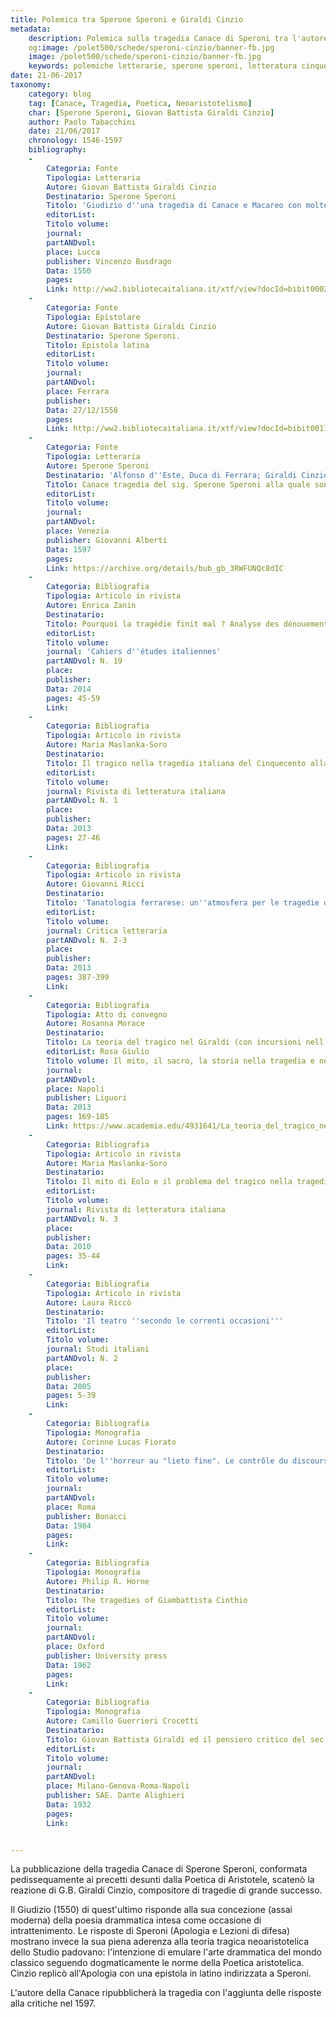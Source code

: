 ```yaml
---
title: Polemica tra Sperone Speroni e Giraldi Cinzio
metadata:
	description: Polemica sulla tragedia Canace di Speroni tra l'autore e Giraldi Cinzio.
	og:image: /polet500/schede/speroni-cinzio/banner-fb.jpg
	image: /polet500/schede/speroni-cinzio/banner-fb.jpg
	keywords: polemiche letterarie, sperone speroni, letteratura cinquecento
date: 21-06-2017
taxonomy:
	category: blog
    tag: [Canace, Tragedia, Poetica, Neoaristotelismo]
    char: [Sperone Speroni, Giovan Battista Giraldi Cinzio]
    author: Paolo Tabacchini
    date: 21/06/2017
    chronology: 1546-1597
    bibliography:
	-
	    Categoria: Fonte
	    Tipologia: Letteraria
	    Autore: Giovan Battista Giraldi Cinzio
	    Destinatario: Sperone Speroni
	    Titolo: 'Giudizio d''una tragedia di Canace e Macareo con molte utili considerazioni circa l''arte della tragedia e d''altri poemi'
	    editorList: 
	    Titolo volume: 
	    journal: 
	    partANDvol: 
	    place: Lucca
	    publisher: Vincenzo Busdrago
	    Data: 1550
	    pages: 
	    Link: http://ww2.bibliotecaitaliana.it/xtf/view?docId=bibit000295/bibit000295.xml&chunk.id=d3706e122&toc.id=&brand=bibit
	-
	    Categoria: Fonte
	    Tipologia: Epistolare
	    Autore: Giovan Battista Giraldi Cinzio
	    Destinatario: Sperone Speroni. 
	    Titolo: Epistola latina
	    editorList: 
	    Titolo volume: 
	    journal: 
	    partANDvol: 
	    place: Ferrara
	    publisher: 
	    Data: 27/12/1558  
	    pages: 
	    Link: http://ww2.bibliotecaitaliana.it/xtf/view?docId=bibit001160/bibit001160.xml&chunk.id=d5902e175&toc.depth=1&toc.id=&brand=bibit
	-
	    Categoria: Fonte
	    Tipologia: Letteraria
	    Autore: Sperone Speroni
	    Destinatario: 'Alfonso d''Este, Duca di Ferrara; Giraldi Cinzio'
	    Titolo: Canace tragedia del sig. Sperone Speroni alla quale sono aggiunte alcune altre sue compositioni, e una apologia, e alcune lettioni in difesa della tragedia
	    editorList: 
	    Titolo volume: 
	    journal: 
	    partANDvol: 
	    place: Venezia
	    publisher: Giovanni Alberti
	    Data: 1597
	    pages: 
	    Link: https://archive.org/details/bub_gb_3RWFUNQc8dIC
	-
	    Categoria: Bibliografia
	    Tipologia: Articolo in rivista
	    Autore: Enrica Zanin
	    Destinatario: 
	    Titolo: Pourquoi la tragédie finit mal ? Analyse des dénouements dans quelques tragédies de la première modernité
	    editorList: 
	    Titolo volume: 
	    journal: 'Cahiers d''études italiennes'
	    partANDvol: N. 19
	    place: 
	    publisher: 
	    Data: 2014
	    pages: 45-59
	    Link: 
	-
	    Categoria: Bibliografia
	    Tipologia: Articolo in rivista
	    Autore: Maria Maslanka-Soro
	    Destinatario: 
	    Titolo: Il tragico nella tragedia italiana del Cinquecento alla luce della tradizione classica
	    editorList: 
	    Titolo volume: 
	    journal: Rivista di letteratura italiana
	    partANDvol: N. 1 
	    place: 
	    publisher: 
	    Data: 2013
	    pages: 27-46
	    Link: 
	-
	    Categoria: Bibliografia
	    Tipologia: Articolo in rivista
	    Autore: Giovanni Ricci
	    Destinatario: 
	    Titolo: 'Tanatologia ferrarese: un''atmosfera per le tragedie del Cinzio?'
	    editorList: 
	    Titolo volume: 
	    journal: Critica letteraria
	    partANDvol: N. 2-3
	    place: 
	    publisher: 
	    Data: 2013
	    pages: 387-399
	    Link: 
	-
	    Categoria: Bibliografia
	    Tipologia: Atto di convegno
	    Autore: Rosanna Morace
	    Destinatario: 
	    Titolo: La teoria del tragico nel Giraldi (con incursioni nell’epico)
	    editorList: Rosa Giulio
	    Titolo volume: Il mito, il sacro, la storia nella tragedia e nella riflessione teorica sul tragico, Atti del convegno di studi: Università di Salerno, 15-16 novembre 2012
	    journal: 
	    partANDvol: 
	    place: Napoli
	    publisher: Liguori
	    Data: 2013
	    pages: 169-185
	    Link: https://www.academia.edu/4931641/La_teoria_del_tragico_nel_Giraldi
	-
	    Categoria: Bibliografia
	    Tipologia: Articolo in rivista
	    Autore: Maria Maslanka-Soro
	    Destinatario: 
	    Titolo: Il mito di Eolo e il problema del tragico nella tragedia "Canace" di Sperone Speroni
	    editorList: 
	    Titolo volume: 
	    journal: Rivista di letteratura italiana
	    partANDvol: N. 3
	    place: 
	    publisher: 
	    Data: 2010
	    pages: 35-44
	    Link: 
	-
	    Categoria: Bibliografia
	    Tipologia: Articolo in rivista
	    Autore: Laura Riccò
	    Destinatario: 
	    Titolo: 'Il teatro ''secondo le correnti occasioni'''
	    editorList: 
	    Titolo volume: 
	    journal: Studi italiani
	    partANDvol: N. 2 
	    place: 
	    publisher: 
	    Data: 2005
	    pages: 5-39
	    Link: 
	-
	    Categoria: Bibliografia
	    Tipologia: Monografia
	    Autore: Corinne Lucas Fiorato
	    Destinatario: 
	    Titolo: 'De l''horreur au "lieto fine". Le contrôle du discours tragique dans le théâtre de Giovan Battista Giraldi Cinzio'
	    editorList: 
	    Titolo volume: 
	    journal: 
	    partANDvol: 
	    place: Roma
	    publisher: Bonacci
	    Data: 1984
	    pages: 
	    Link: 
	-
	    Categoria: Bibliografia
	    Tipologia: Monografia
	    Autore: Philip R. Horne
	    Destinatario: 
	    Titolo: The tragedies of Giambattista Cinthio
	    editorList: 
	    Titolo volume: 
	    journal: 
	    partANDvol: 
	    place: Oxford
	    publisher: University press
	    Data: 1962
	    pages: 
	    Link: 
	-
	    Categoria: Bibliografia
	    Tipologia: Monografia
	    Autore: Camillo Guerrieri Crocetti
	    Destinatario: 
	    Titolo: Giovan Battista Giraldi ed il pensiero critico del sec. XVI
	    editorList: 
	    Titolo volume: 
	    journal: 
	    partANDvol: 
	    place: Milano-Genova-Roma-Napoli
	    publisher: SAE. Dante Alighieri
	    Data: 1932
	    pages: 
	    Link: 


---
```


La pubblicazione della tragedia Canace di Sperone Speroni, conformata pedissequamente ai precetti desunti dalla Poetica di Aristotele, scatenò la reazione di G.B. Giraldi Cinzio, compositore di tragedie di grande successo. 

Il Giudizio (1550) di quest'ultimo risponde alla sua concezione (assai moderna) della poesia drammatica intesa come occasione di intrattenimento. Le risposte di Speroni (Apologia e Lezioni di difesa) mostrano invece la sua piena aderenza alla teoria tragica neoaristotelica dello Studio padovano: l'intenzione di emulare l'arte drammatica del mondo classico seguendo dogmaticamente le norme della Poetica aristotelica. Cinzio replicò all'Apologia con una epistola in latino indirizzata a Speroni. 

L'autore della Canace ripubblicherà la tragedia con l'aggiunta delle risposte alla critiche nel 1597. 

